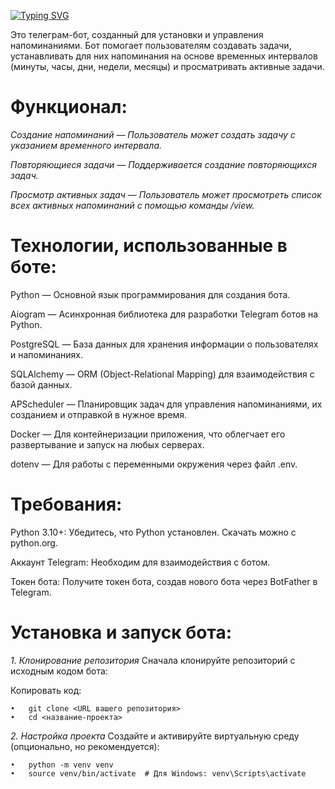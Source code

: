 [![Typing SVG](https://readme-typing-svg.herokuapp.com?color=%2336BCF7&lines=Wildberries+Bot)](https://git.io/typing-svg)

Это телеграм-бот, созданный для установки и управления напоминаниями. Бот помогает пользователям создавать задачи, устанавливать для них напоминания на основе временных интервалов (минуты, часы, дни, недели, месяцы) и просматривать активные задачи.

# Функционал:
_Создание напоминаний — Пользователь может создать задачу с указанием временного интервала._

_Повторяющиеся задачи — Поддерживается создание повторяющихся задач._

_Просмотр активных задач — Пользователь может просмотреть список всех активных напоминаний с помощью команды /view._


# Технологии, использованные в боте:
Python — Основной язык программирования для создания бота.

Aiogram — Асинхронная библиотека для разработки Telegram ботов на Python.

PostgreSQL — База данных для хранения информации о пользователях и напоминаниях.

SQLAlchemy — ORM (Object-Relational Mapping) для взаимодействия с базой данных.

APScheduler — Планировщик задач для управления напоминаниями, их созданием и отправкой в нужное время.

Docker — Для контейнеризации приложения, что облегчает его развертывание и запуск на любых серверах.

dotenv — Для работы с переменными окружения через файл .env.


# Требования:

Python 3.10+: Убедитесь, что Python установлен. Скачать можно с python.org.

Аккаунт Telegram: Необходим для взаимодействия с ботом.

Токен бота: Получите токен бота, создав нового бота через BotFather в Telegram.


# Установка и запуск бота:

_1. Клонирование репозитория_
Сначала клонируйте репозиторий с исходным кодом бота:

Копировать код: 

    •	git clone <URL вашего репозитория>
    •	cd <название-проекта>

_2. Настройка проекта_
Создайте и активируйте виртуальную среду (опционально, но рекомендуется):

    •	python -m venv venv
    •	source venv/bin/activate  # Для Windows: venv\Scripts\activate
